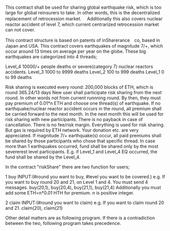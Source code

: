 This contract shall be used for sharing global earthquake risk, which is too large for global reinsurers to take.
In other words, this is the decentralized replacement of retrocession market.　
Additionally this also covers nuclear reactor accident of level 7, which current centrarized retrocession market can not cover.  

This contract structure is based on patents of inSharerance　co, based in Japan and USA.
This contract covers earthquakes of magnitude 7/+, which occur around 13 times on average per year on the globe.
These big earthquakes are categorized into 4 threads;

   Level_4 10000/+ people deaths or severe(category 7) nuclear reactors accidents.
   Level_3 1000 to 9999 deaths
   Level_2 100 to 999 deaths
   Level_1 0 to 99 deaths

Risk sharing is executed every round: 200,000 blocks of ETH, which is round 365.24/13 days
New user shall participate risk sharing from the next round. In other words not from current runnning round.
By then, they must pay premium of 0.01*n ETH and choose one thread(s) of earthquake.
If no earthquake/nuclear reactor accident occurs in the round, all premium shall be carried forward to the next month.
In the next month this will be used for risk sharing with new participants.
There is no payback in case of cancellation. There is no fee/risk margin. Everything is used for risk sharing.
But gas is required by ETH network. Your donation etc. are very appreciated. 
If magnitude 7/+ earthquake(s) occur, all paid premiums shall be shared by those participants who chose that specific thread.
In case more than 1 earthquakes occurred, fund shall be shared only by the most severerest level participants.
E.g. if Level_1 and Level_4 EQ occurred, the fund shall be shared by the Level_4.

In the contract "riskShare" there are two function for users;

1 buy
  INPUT:(#round you want to buy, #level you want to be covered.)
  e.g. If you want to buy round 20 and 21, on Level 1 and 4. You must send 4 messages.
      buy(20,1), buy(20,4), buy(21,1), buy(21,4)
  Additionally you must add some ETH=n*0.01 HTH for premium. n is positive integer.  
  

2 claim
  INPUT:(#round you want to claim)
    e.g. If you want to claim round 20 and 21.
      claim(20), claim(21)
  
Other detail matters are as following program. If there is a contradiction between the two, following program takes precedence.



